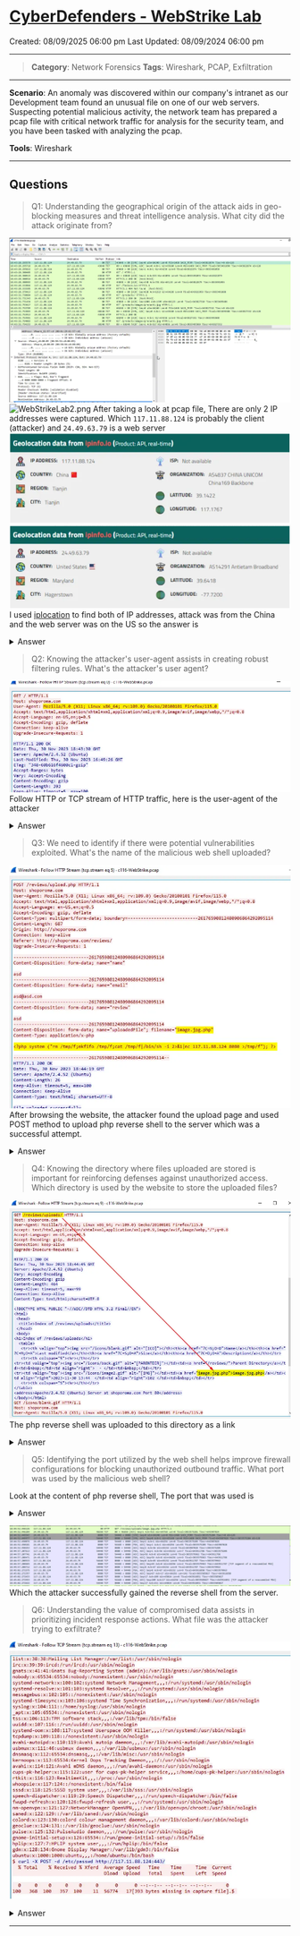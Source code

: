 # [CyberDefenders - WebStrike Lab](https://cyberdefenders.org/blueteam-ctf-challenges/webstrike/)
Created: 08/09/2025 06:00 pm
Last Updated: 08/09/2024 06:00 pm
* * *
>**Category**: Network Forensics
>**Tags**: Wireshark, PCAP, Exfiltration
* * *
**Scenario**: An anomaly was discovered within our company's intranet as our Development team found an unusual file on one of our web servers. Suspecting potential malicious activity, the network team has prepared a pcap file with critical network traffic for analysis for the security team, and you have been tasked with analyzing the pcap.

**Tools**: Wireshark
* * *
## Questions
> Q1: Understanding the geographical origin of the attack aids in geo-blocking measures and threat intelligence analysis. What city did the attack originate from?

![WebStrikeLab1.png](../../_resources/CyberDefenders/WebStrikeLab1.png)
![WebStrikeLab2.png](../../resources/CyberDefenders/WebStrikeLab2.png)
After taking a look at pcap file, There are only 2 IP addresses were captured.
Which `117.11.88.124` is probably the client (attacker) and `24.49.63.79` is a web server
![WebStrikeLab3.png](../../_resources/CyberDefenders/WebStrikeLab3.png)
![WebStrikeLab4.png](../../_resources/CyberDefenders/WebStrikeLab4.png)
I used [iplocation](https://www.iplocation.net/ip-lookup) to find both of IP addresses, attack was from the China and the web server was on the US so the answer is
<details>
  <summary>Answer</summary>
<pre><code>Tianjin</code></pre>
</details>

> Q2: Knowing the attacker's user-agent assists in creating robust filtering rules. What's the attacker's user agent?

![WebStrikeLab5.png](../../_resources/CyberDefenders/WebStrikeLab5.png)
Follow HTTP or TCP stream of HTTP traffic, here is the user-agent of the attacker

<details>
  <summary>Answer</summary>
<pre><code>Mozilla/5.0 (X11; Linux x86_64; rv:109.0) Gecko/20100101 Firefox/115.0</code></pre>
</details>

> Q3: We need to identify if there were potential vulnerabilities exploited. What's the name of the malicious web shell uploaded?

![WebStrikeLab6.png](../../_resources/CyberDefenders/WebStrikeLab6.png)
After browsing the website, the attacker found the upload page and used POST method to upload php reverse shell to the server which was a successful attempt.

<details>
  <summary>Answer</summary>
<pre><code>image.jpg.php</code></pre>
</details>

> Q4: Knowing the directory where files uploaded are stored is important for reinforcing defenses against unauthorized access. Which directory is used by the website to store the uploaded files?

![WebStrikeLab7.png](../../_resources/CyberDefenders/WebStrikeLab7.png)
The php reverse shell was uploaded to this directory as a link

<details>
  <summary>Answer</summary>
<pre><code>/reviews/uploads/</code></pre>
</details>

> Q5: Identifying the port utilized by the web shell helps improve firewall configurations for blocking unauthorized outbound traffic. What port was used by the malicious web shell?

Look at the content of php reverse shell, The port that was used is

<details>
  <summary>Answer</summary>
<pre><code>8080</code></pre>
</details>

![WebStrikeLab8.png](../../_resources/CyberDefenders/WebStrikeLab8.png)
Which the attacker successfully gained the reverse shell from the server.

> Q6: Understanding the value of compromised data assists in prioritizing incident response actions. What file was the attacker trying to exfiltrate?

![WebStrikeLab9.png](../../_resources/CyberDefenders/WebStrikeLab9.png)
<details>
  <summary>Answer</summary>
<pre><code>passwd</code></pre>
</details>

* * *
